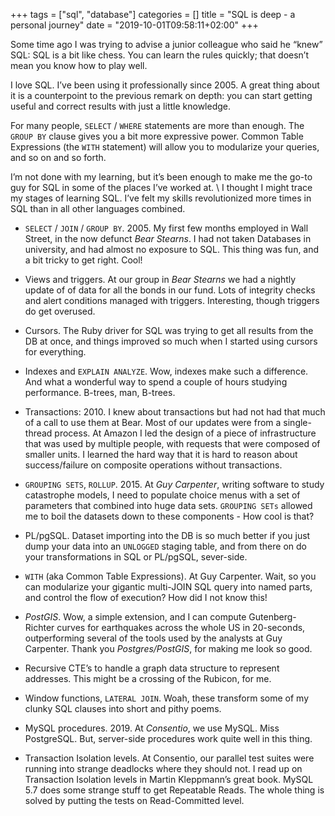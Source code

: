 +++
tags = ["sql", "database"]
categories = []
title = "SQL is deep - a personal journey"
date = "2019-10-01T09:58:11+02:00"
+++

Some time ago I was trying to advise a junior colleague who said he “knew” SQL:
SQL is a bit like chess. You can learn the rules quickly; that doesn’t mean you
know how to play well.

I love SQL. I’ve been using it professionally since 2005. A great thing about it
is a counterpoint to the previous remark on depth: you can start getting useful
and correct results with just a little knowledge.

For many people, `SELECT` / `WHERE` statements are more than enough. The `GROUP
BY` clause gives you a bit more expressive power. Common Table Expressions (the
`WITH` statement) will allow you to modularize your queries, and so on and so
forth.

I’m not done with my learning, but it’s been enough to make me the go-to guy for
SQL in some of the places I’ve worked at. \ I thought I might trace my stages of
learning SQL. I’ve felt my skills revolutionized more times in SQL than in all
other languages combined.

* `SELECT` / `JOIN` / `GROUP BY`. 2005. My first few months employed in Wall
Street, in the now defunct *Bear Stearns*. I had not taken Databases in
university, and had almost no exposure to SQL. This thing was fun, and a bit
tricky to get right. Cool!

* Views and triggers. At our group in *Bear Stearns* we had a nightly update of
of data for all the bonds in our fund. Lots of integrity checks and alert
conditions managed with triggers. Interesting, though triggers do get overused.

* Cursors. The Ruby driver for SQL was trying to get all results from the DB at
once, and things improved so much when I started using cursors for everything.

* Indexes and `EXPLAIN ANALYZE`. Wow, indexes make such a difference. And what a
wonderful way to spend a couple of hours studying performance. B-trees, man,
B-trees.

* Transactions: 2010. I knew about transactions but had not had that much of a
call to use them at Bear. Most of our updates were from a single-thread process.
At Amazon I led the design of a piece of infrastructure that was used by
multiple people, with requests that were composed of smaller units. I learned
the hard way that it is hard to reason about success/failure on composite
operations without transactions.

* `GROUPING SETS`, `ROLLUP`. 2015. At *Guy Carpenter*, writing software to study
catastrophe models, I need to populate choice menus with a set of parameters
that combined into huge data sets. `GROUPING SETs` allowed me to boil the
datasets down to these components - How cool is that?

* PL/pgSQL. Dataset importing into the DB is so much better if you just dump
your data into an `UNLOGGED` staging table, and from there on do your
transformations in SQL or PL/pgSQL, sever-side.

* `WITH` (aka Common Table Expressions). At Guy Carpenter. Wait, so you can
modularize your gigantic multi-JOIN SQL query into named parts, and control the
flow of execution? How did I not know this!

* *PostGIS*. Wow, a simple extension, and I can compute Gutenberg-Richter curves
for earthquakes across the whole US in 20-seconds, outperforming several of the
tools used by the analysts at Guy Carpenter. Thank you *Postgres/PostGIS*, for
making me look so good.

* Recursive CTE’s to handle a graph data structure to represent addresses. This
might be a crossing of the Rubicon, for me.

* Window functions, `LATERAL JOIN`. Woah, these transform some of my clunky SQL
clauses into short and pithy poems.

* MySQL procedures. 2019. At *Consentio*, we use MySQL. Miss PostgreSQL. But,
server-side procedures work quite well in this thing.

* Transaction Isolation levels. At Consentio, our parallel test suites were
running into strange deadlocks where they should not. I read up on Transaction
Isolation levels in Martin Kleppmann’s great book. MySQL 5.7 does some strange
stuff to get Repeatable Reads. The whole thing is solved by putting the tests on
Read-Committed level.
